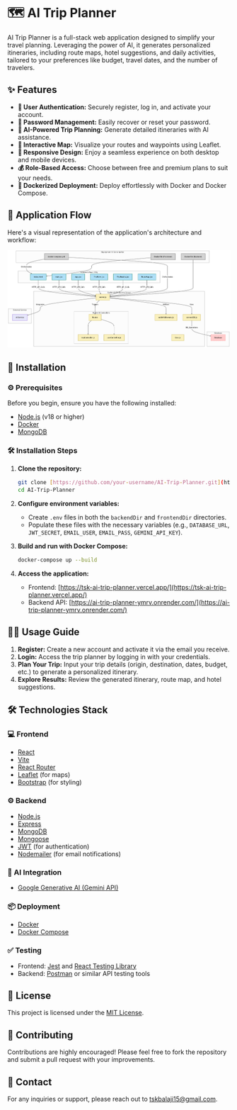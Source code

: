 # 🗺️ AI Trip Planner

AI Trip Planner is a full-stack web application designed to simplify your travel planning. Leveraging the power of AI, it generates personalized itineraries, including route maps, hotel suggestions, and daily activities, tailored to your preferences like budget, travel dates, and the number of travelers.

## ✨ Features

- **🔐 User Authentication:** Securely register, log in, and activate your account.
- **🔑 Password Management:** Easily recover or reset your password.
- **🤖 AI-Powered Trip Planning:** Generate detailed itineraries with AI assistance.
- **📍 Interactive Map:** Visualize your routes and waypoints using Leaflet.
- **📱 Responsive Design:** Enjoy a seamless experience on both desktop and mobile devices.
- **💰 Role-Based Access:** Choose between free and premium plans to suit your needs.
- **🐳 Dockerized Deployment:** Deploy effortlessly with Docker and Docker Compose.

## 🧭 Application Flow

Here's a visual representation of the application's architecture and workflow:

![AI Trip Planner Flow](AI%20Trip%20Planner%20-%20Flow%20v1.3.png)

## 🚀 Installation

### ⚙️ Prerequisites

Before you begin, ensure you have the following installed:

- [Node.js](https://nodejs.org/) (v18 or higher)
- [Docker](https://www.docker.com/)
- [MongoDB](https://www.mongodb.com/)

### 🛠️ Installation Steps

1.  **Clone the repository:**

    ```bash
    git clone [https://github.com/your-username/AI-Trip-Planner.git](https://github.com/your-username/AI-Trip-Planner.git)
    cd AI-Trip-Planner
    ```

2.  **Configure environment variables:**

    - Create `.env` files in both the `backendDir` and `frontendDir` directories.
    - Populate these files with the necessary variables (e.g., `DATABASE_URL`, `JWT_SECRET`, `EMAIL_USER`, `EMAIL_PASS`, `GEMINI_API_KEY`).

3.  **Build and run with Docker Compose:**

    ```bash
    docker-compose up --build
    ```

4.  **Access the application:**

    - Frontend: [https://tsk-ai-trip-planner.vercel.app/](https://tsk-ai-trip-planner.vercel.app/)
    - Backend API: [https://ai-trip-planner-ymrv.onrender.com/](https://ai-trip-planner-ymrv.onrender.com/)

## 🧑‍🎨 Usage Guide

1.  **Register:** Create a new account and activate it via the email you receive.
2.  **Login:** Access the trip planner by logging in with your credentials.
3.  **Plan Your Trip:** Input your trip details (origin, destination, dates, budget, etc.) to generate a personalized itinerary.
4.  **Explore Results:** Review the generated itinerary, route map, and hotel suggestions.

## 🛠️ Technologies Stack

### 💻 Frontend

- [React](https://reactjs.org/)
- [Vite](https://vitejs.dev/)
- [React Router](https://reactrouter.com/)
- [Leaflet](https://leafletjs.com/) (for maps)
- [Bootstrap](https://getbootstrap.com/) (for styling)

### ⚙️ Backend

- [Node.js](https://nodejs.org/)
- [Express](https://expressjs.com/)
- [MongoDB](https://www.mongodb.com/)
- [Mongoose](https://mongoosejs.com/)
- [JWT](https://jwt.io/) (for authentication)
- [Nodemailer](https://nodemailer.com/) (for email notifications)

### 🧠 AI Integration

- [Google Generative AI (Gemini API)](https://ai.google.dev/)

### 📦 Deployment

- [Docker](https://www.docker.com/)
- [Docker Compose](https://docs.docker.com/compose/)

### ✅ Testing

- Frontend: [Jest](https://jestjs.io/) and [React Testing Library](https://testing-library.com/docs/)
- Backend: [Postman](https://www.postman.com/) or similar API testing tools

## 📄 License

This project is licensed under the [MIT License](LICENSE).

## 🤝 Contributing

Contributions are highly encouraged! Please feel free to fork the repository and submit a pull request with your improvements.

## 📧 Contact

For any inquiries or support, please reach out to tskbalaji15@gmail.com.
